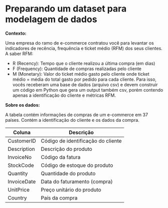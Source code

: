# Preparando um dataset para modelagem de dados

**Contexto:**

Uma empresa do ramo de e-commerce contratou você para levantar os indicadores de
recência, frequência e ticket médio (RFM) dos seus clientes.
A saber RFM:
 - R (Recency): Tempo que o cliente realizou a última compra (em dias)
 - F (Frequency): Quantidade de compras realizadas pelo cliente
 - M (Monetary): Valor do ticket médio gasto pelo cliente
onde ticket médio = média do total gasto por pedido para cada cliente.
Para isso, vocês receberam uma base de dados (arquivo csv) e devem construir um
código em Python que gera um output também csv, porém contendo apenas a
identificação do cliente e métricas RFM.

**Sobre os dados:**

A tabela contém informações de compras de um e-commerce em 37 países. Contém a
identificação do cliente e os dados da compra.

| Coluna      | Descrição   | 
|-------------|-------------|
CustomerID    | Código de identificação do cliente
Description   | Descrição do produto             
InvoiceNo     | Código da fatura                   
StockCode     | Código de estoque do produto      
Quantity      | Quantidade do produto             
InvoiceDate   | Data do faturamento (compra)       
UnitPrice     | Preço unitário do produto         
Country       | País da compra                    
